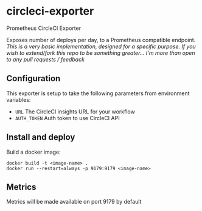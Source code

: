 # circleci-exporter
Prometheus CircleCI Exporter


Exposes number of deploys per day, to a Prometheus compatible endpoint. 
*This is a very basic implementation, designed for a specific purpose. If you wish to extend/fork this repo to be something greater...  I'm more than open to any pull requests / feedback*

## Configuration

This exporter is setup to take the following parameters from environment variables:
* `URL` The CircleCI insights URL for your workflow
* `AUTH_TOKEN` Auth token to use CircleCI API

## Install and deploy

Build a docker image:
```
docker build -t <image-name> .
docker run --restart=always -p 9179:9179 <image-name>
```

## Metrics

Metrics will be made available on port 9179 by default
